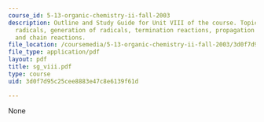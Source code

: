 ```yaml
---
course_id: 5-13-organic-chemistry-ii-fall-2003
description: Outline and Study Guide for Unit VIII of the course. Topics include free
  radicals, generation of radicals, termination reactions, propagation reactions,
  and chain reactions.
file_location: /coursemedia/5-13-organic-chemistry-ii-fall-2003/3d0f7d95c25cee8883e47c8e6139f61d_sg_viii.pdf
file_type: application/pdf
layout: pdf
title: sg_viii.pdf
type: course
uid: 3d0f7d95c25cee8883e47c8e6139f61d

---
```

None
